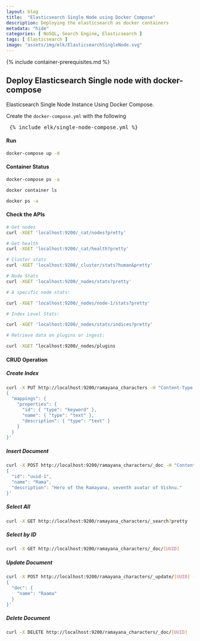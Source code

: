 ```yaml
---
layout: blog
title:  "Elasticsearch Single Node using Docker Compose"
description: Deploying the elasticsearch as docker containers 
metadata: "hide"
categories: [ NoSQL, Search Engine, Elasticsearch ]
tags: [ Elasticsearch ]
image: "assets/img/elk/ElasticsearchSingleNode.svg"
---
```


{% include container-prerequisites.md %}

## Deploy Elasticsearch Single node with docker-compose

Elasticsearch Single Node Instance Using Docker Compose. 

Create the `docker-compose.yml` with the following

<pre> {% include elk/single-node-compose.yml %} </pre>

#### Run 

```bash
docker-compose up -d
```

#### Container Status

```bash
docker-compose ps -a

docker container ls 

docker ps -a
```

#### Check the APIs
```bash
# Get nodes
curl -XGET 'localhost:9200/_cat/nodes?pretty'

# Get health
curl -XGET 'localhost:9200/_cat/health?pretty'

# Cluster stats
curl -XGET 'localhost:9200/_cluster/stats?human&pretty'

# Node Stats
curl -XGET 'localhost:9200/_nodes/stats?pretty'

# A specific node stats:

curl -XGET 'localhost:9200/_nodes/node-1/stats?pretty'

# Index Level Stats:

curl -XGET 'localhost:9200/_nodes/stats/indices?pretty'

# Retrieve data on plugins or ingest:

curl -XGET ‘localhost:9200/_nodes/plugins
```

#### CRUD Operation

##### Create Index
```bash
curl -X PUT http://localhost:9200/ramayana_characters -H "Content-Type: application/json" -d '
{
  "mappings": {
    "properties": {
      "id": { "type": "keyword" },
      "name": { "type": "text" },
      "description": { "type": "text" }
    }
  }
}'
```

##### Insert Document

```bash
curl -X POST http://localhost:9200/ramayana_characters/_doc -H "Content-Type: application/json" -d '
{
  "id": "uuid-1",
  "name": "Rama",
  "description": "Hero of the Ramayana, seventh avatar of Vishnu."
}'
```

##### Select All

```bash
curl -X GET http://localhost:9200/ramayana_characters/_search?pretty
```

##### Select by ID
```bash
curl -X GET http://localhost:9200/ramayana_characters/_doc/[UUID]
```

##### Update Document
```bash
curl -X POST http://localhost:9200/ramayana_characters/_update/[UUID] -H "Content-Type: application/json" -d '
{
  "doc": {
    "name": "Raama"
  }
}'
```

##### Delete Document

```bash
curl -X DELETE http://localhost:9200/ramayana_characters/_doc/[UUID]
```